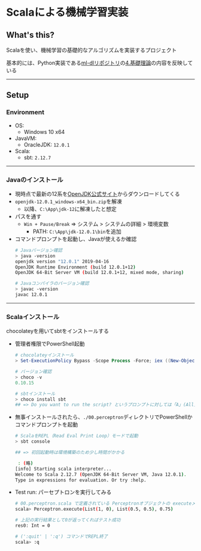 # Scalaによる機械学習実装

## What's this?

Scalaを使い、機械学習の基礎的なアルゴリズムを実装するプロジェクト

基本的には、Python実装である[ml-dlリポジトリ](https://github.com/amenoyoya/ml-dl)の[4.基礎理論](https://github.com/amenoyoya/ml-dl/tree/master/4.基礎理論)の内容を反映している

***

## Setup

### Environment
- OS:
    - Windows 10 x64
- JavaVM:
    - OracleJDK: `12.0.1`
- Scala:
    - sbt: `2.12.7`

---

### Javaのインストール
- 現時点で最新の12系を[OpenJDK公式サイト](http://jdk.java.net/12/)からダウンロードしてくる
- `openjdk-12.0.1_windows-x64_bin.zip`を解凍
    - 以降、`C:\App\jdk-12`に解凍したと想定
- パスを通す
    - `Win + Pause/Break` => システム > システムの詳細 > 環境変数
        - PATH: `C:\App\jdk-12.0.1\bin`を追加
- コマンドプロンプトを起動し、Javaが使えるか確認
    ```bash
    # Javaバージョン確認
    > java -version
    openjdk version "12.0.1" 2019-04-16
    OpenJDK Runtime Environment (build 12.0.1+12)
    OpenJDK 64-Bit Server VM (build 12.0.1+12, mixed mode, sharing)

    # Javaコンパイラのバージョン確認
    > javac -version
    javac 12.0.1
    ```

---

### Scalaインストール
chocolateyを用いてsbtをインストールする

- 管理者権限でPowerShell起動
    ```powershell
    # chocolateyインストール
    > Set-ExecutionPolicy Bypass -Scope Process -Force; iex ((New-Object System.Net.WebClient).DownloadString('https://chocolatey.org/install.ps1'))

    # バージョン確認
    > choco -v
    0.10.15

    # sbtインストール
    > choco install sbt
    ## => Do you want to run the script? というプロンプトに対しては「A」(All)と打ってOK
    ```
- 無事インストールされたら、`./00.perceptron`ディレクトリでPowerShellかコマンドプロンプトを起動
    ```bash
    # ScalaをREPL（Read Eval Print Loop）モードで起動
    > sbt console

    ## => 初回起動時は環境構築のため少し時間がかかる

     : (略)
    [info] Starting scala interpreter...
    Welcome to Scala 2.12.7 (OpenJDK 64-Bit Server VM, Java 12.0.1).
    Type in expressions for evaluation. Or try :help.
    ```
- Test run: パーセプトロンを実行してみる
    ```bash
    # 00.perceptron.scala で定義されている Perceptronオブジェクトの executeメソッドを実行
    scala> Perceptron.execute(List(1, 0), List(0.5, 0.5), 0.75)

    # 上記の実行結果として0が返ってくればテスト成功
    res0: Int = 0

    # (':quit' | ':q') コマンドでREPL終了
    scala> :q
    ```
